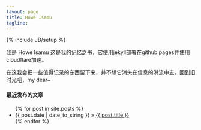 ```yaml
---
layout: page
title: Howe Isamu
tagline: 
---
```

{% include JB/setup %}

我是 Howe Isamu 这是我的记忆之书，它使用jekyll部署在github pages并使用cloudflare加速。

在这我会把一些值得记录的东西留下来，并不想它消失在信息的洪流中去。回到旧时光吧，my dear~

#### 最近发布的文章

<ul class="posts">
  {% for post in site.posts %}
    <li><span>{{ post.date | date_to_string }}</span> &raquo; <a href="{{ BASE_PATH }}{{ post.url }}">{{ post.title }}</a></li>
  {% endfor %}
</ul>
